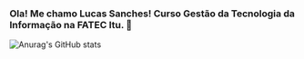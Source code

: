 ### Ola! Me chamo Lucas Sanches! Curso Gestão da Tecnologia da Informação na FATEC Itu. 🚀
![Anurag's GitHub stats](https://github-readme-stats.vercel.app/api?username=sanches8&show_icons=true&theme=dracula)
